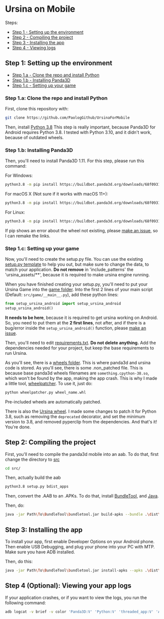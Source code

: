 # Ursina on Mobile

Steps:
* [Step 1 - Setting up the environment](#step-1-setting-up-the-environment)
* [Step 2 - Compiling the project](#step-2-compiling-the-project)
* [Step 3 - Installing the app](#step-3-installing-the-app)
* [Step 4 - Viewing logs](#step-4-optional-viewing-your-app-logs)

## Step 1: Setting up the environment

* [Step 1.a - Clone the repo and install Python](#step-1a-clone-the-repo-and-install-python)
* [Step 1.b - Installing Panda3D](#step-1b-installing-panda3d)
* [Step 1.c - Setting up your game](#step-1c-setting-up-your-game)

### Step 1.a: Clone the repo and install Python
First, clone this repository with:
```bash
git clone https://github.com/PaologGithub/UrsinaForMobile
```

Then, install [Python 3.8](https://www.python.org/downloads/release/python-380/)
This step is really important, because Panda3D for Android requires Python 3.8.
I tested with Python 3.10, and it didn't work, because of outdated wheels.

### Step 1.b: Installing Panda3D
Then, you'll need to install Panda3D 1.11. For this step, please run this command:

For Windows:
```bash
python3.8 -m pip install https://buildbot.panda3d.org/downloads/68f0931f43284345893a90d5bba9ba5df8aa53bb/panda3d-1.11.0.dev2480-cp38-cp38-win_amd64.whl
```
For macOS X (Not sure if it works with macOS 11+):
```bash
python3.8 -m pip install https://buildbot.panda3d.org/downloads/68f0931f43284345893a90d5bba9ba5df8aa53bb/panda3d-1.11.0.dev2480-cp38-cp38-macosx_10_9_x86_64.whl
```
For Linux:
```bash
python3.8 -m pip install https://buildbot.panda3d.org/downloads/68f0931f43284345893a90d5bba9ba5df8aa53bb/panda3d-1.11.0.dev2480-cp38-cp38-manylinux2010_x86_64.whl
```

If pip shows an error about the wheel not existing, please [make an issue](https://github.com/PaologGithub/UrsinaForMobile/issues), so I can remake the links.

### Step 1.c: Setting up your game
Now, you'll need to create the setup.py file. You can use the existing [setup.py template](/src/setup.py) to help you out, but make sure to change the data, to match your application.
**Do not remove** in 'include_patterns' the 'ursina_assets/**', because it is required to make ursina engine running.

When you have finished creating your setup.py, you'll need to put your Ursina Game into the [game folder](/src/game).
Into the first 2 lines of your main script (Default: `src/game/__main__.py`), add these python lines:
```python
from setup_ursina_android import setup_ursina_android
setup_ursina_android()
```
**It needs to be here**, because it is required to get ursina working on Android. So, you need to put them at the **2 first lines**, not after, and if there is a bug/error inside the `setup_ursina_android()` function, please [make an issue](https://github.com/PaologGithub/UrsinaForMobile/issues).

Then, you'll need to edit [requirements.txt](/src/requirements.txt). **Do not delete anything.** Add the dependencies needed for your project, but keep the base requirements to run Ursina.

As you'll see, there is a [wheels folder](/src/wheels). This is where panda3d and ursina code is stored. As you'll see, there is some .non_patched file. This is because base panda3d wheels filenames are `something.cpython-38.so`, which won't be found by the app, making the app crash.
This is why I made a little tool, [wheelpatcher](/src/wheels/wheelpatcher.py). To use it, just do:
```bash
python wheelpatcher.py wheel_name.whl
```
Pre-included wheels are automatically patched.

There is also the [Ursina wheel](/src/wheels/ursina-7.0.0-py3-none-any.whl). I made some changes to patch it for Python 3.8, such as removing the `deprecated` decorator, and set the minimum version to 3.8, and removed pyperclip from the dependencies.
And that's it! You're done.

## Step 2: Compiling the project
First, you'll need to compile the panda3d mobile into an aab.
To do that, first change the directory to [src](/src/)
```bash
cd src/
```
Then, actually build the aab
```bash
python3.8 setup.py bdist_apps
```
Then, convert the .AAB to an .APKs. To do that, install [BundleTool](https://github.com/google/bundletool/releases), and [Java](https://www.oracle.com/java/technologies/downloads/).

Then, do:
```bash
java -jar Path\To\BundleTool\bundletool.jar build-apks --bundle .\dist\*.aab --output .\dist\app.apks --verbose
```

## Step 3: Installing the app
To install your app, first enable Developer Options on your Android phone. Then enable USB Debugging, and plug your phone into your PC with MTP. Make sure you have ADB installed.

Then, do this:
```bash
java -jar Path\To\BundleTool\bundletool.jar install-apks --apks .\dist\*.apks
```

## Step 4 (Optional): Viewing your app logs
If your application crashes, or if you want to view the logs, you run the following command:
```bash
adb logcat -v brief -v color 'Panda3D:V' 'Python:V' 'threaded_app:V' 'AndroidRuntime:I' 'linker:W' '*:F'
```